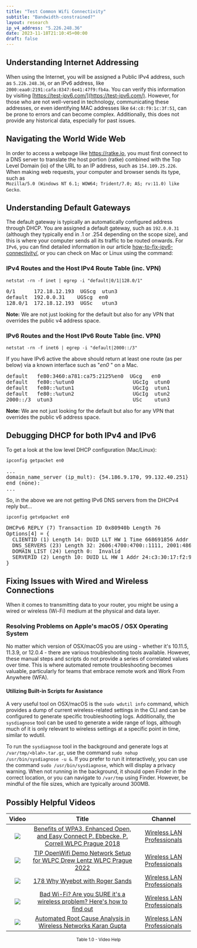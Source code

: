 ```yaml
---
title: "Test Common Wifi Connectivity"
subtitle: "Bandwidth-constrained?"
layout: research
ip_v4_address: "5.226.248.36"
date: 2023-11-18T21:10:45+00:00
draft: false
---
```


## Understanding Internet Addressing

When using the Internet, you will be assigned a Public IPv4 address, such as ```5.226.248.36```, or an IPv6 address, like ```2000:eaa0:2191:cafa:8347:6e41:47f9:fb4a```. You can verify this information by visiting [https://test-ipv6.com/](https://test-ipv6.com/). However, for those who are not well-versed in technology, communicating these addresses, or even identifying MAC addresses like ```64:c8:f9:1c:3f:51```, can be prone to errors and can become complex. Additionally, this does not provide any historical data, especially for past issues.
## Navigating the World Wide Web

In order to access a webpage like https://ratke.io, you must first connect to a DNS server to translate the host portion (ratke) combined with the Top Level Domain (io) of the URL to an IP address, such as ```154.109.25.226```. When making web requests, your computer and browser sends its type, such as <br>```Mozilla/5.0 (Windows NT 6.1; WOW64; Trident/7.0; AS; rv:11.0) like Gecko```.
## Understanding Default Gateways

The default gateway is typically an automatically configured address through DHCP. You are assigned a default gateway, such as ```192.0.0.31``` (although they typically end in .1 or .254 depending on the scope size), and this is where your computer sends all its traffic to be routed onwards. For ```IPv6```, you can find detailed information in our article [how-to-fix-ipv6-connectivity/](/blog/how-to-fix-ipv6-connectivity/), or you can check on Mac or Linux using the command: <br>
### IPv4 Routes and the Host IPv4 Route Table (inc. VPN)
```netstat -rn -f inet | egrep -i "default|0/1|128.0/1"```

<pre>
0/1      172.18.12.193  UGScg  utun3
default  192.0.0.31    UGScg  en0
128.0/1  172.18.12.193  UGSc   utun3</pre>

**Note:** We are not just looking for the default but also for any VPN that overrides the public v4 address space.

### IPv6 Routes and the Host IPv6 Route Table (inc. VPN)
```netstat -rn -f inet6 | egrep -i "default|2000::/3"```

If you have IPv6 active the above should return at least one route (as per below) via a known interface such as "_en0_ " on a Mac. 

<pre>
default   fe80:3460:a781:ca75:2125%en0  UGcg   en0
default   fe80::%utun0                   UGcIg  utun0
default   fe80::%utun1                   UGcIg  utun1
default   fe80::%utun2                   UGcIg  utun2
2000::/3  utun3                          USc    utun3</pre>

**Note:** We are not just looking for the default but also for any VPN that overrides the public v6 address space.
<br>

## Debugging DHCP for both IPv4 and IPv6

To get a look at the low level DHCP configuration (Mac/Linux): 

```ipconfig getpacket en0```

<pre>
...
domain_name_server (ip_mult): {54.186.9.170, 99.132.40.251}
end (none):
...</pre>

So, in the above we are not getting IPv6 DNS servers from the DHCPv4 reply but...

```ipconfig getv6packet en0```

<pre>
DHCPv6 REPLY (7) Transaction ID 0x80940b Length 76
Options[4] = {
  CLIENTID (1) Length 14: DUID LLT HW 1 Time 668691856 Addr 64:c8:f9:1c:3f:51
  DNS_SERVERS (23) Length 32: 2606:4700:4700::1111, 2001:4860:4860::8844
  DOMAIN_LIST (24) Length 0:  Invalid
  SERVERID (2) Length 10: DUID LL HW 1 Addr 24:c3:30:17:f2:92
}</pre>




## Fixing Issues with Wired and Wireless Connections
When it comes to transmitting data to your router, you might be using a wired or wireless (Wi-Fi) medium at the physical and data layer.
### Resolving Problems on Apple's macOS / OSX Operating System
No matter which version of OSX/macOS you are using - whether it's 10.11.5, 11.3.9, or 12.0.4 - there are various troubleshooting tools available. However, these manual steps and scripts do not provide a series of correlated values over time. This is where automated remote troubleshooting becomes valuable, particularly for teams that embrace remote work and Work From Anywhere (WFA).
#### Utilizing Built-in Scripts for Assistance
A very useful tool on OSX/macOS is the ```sudo wdutil info``` command, which provides a dump of current wireless-related settings in the CLI and can be configured to generate specific troubleshooting logs. Additionally, the ```sysdiagnose``` tool can be used to generate a wide range of logs, although much of it is only relevant to wireless settings at a specific point in time, similar to wdutil.

To run the ```sysdiagnose``` tool in the background and generate logs at ```/var/tmp/<blah>.tar.gz```, use the command ```sudo nohup /usr/bin/sysdiagnose -u &```. If you prefer to run it interactively, you can use the command ```sudo /usr/bin/sysdiagnose```, which will display a privacy warning. When not running in the background, it should open Finder in the correct location, or you can navigate to ```/var/tmp``` using Finder. However, be mindful of the file sizes, which are typically around 300MB.
## Possibly Helpful Videos

<link href="/plugins/lity/css/lity.min.css" rel="stylesheet">
<script src="/plugins/lity/js/lity.min.js"></script>
<div class="table1-start"></div>

|Video | Title | Channel |
| :---: | :---: | :---: |
|<a href="https://www.youtube.com/watch?v=r9oXNxgAKhM" data-lity><img src="https://i.ytimg.com/vi/r9oXNxgAKhM/default.jpg" class="img-fluid"></a>|<a href="https://www.youtube.com/watch?v=r9oXNxgAKhM" data-lity>Benefits of WPA3, Enhanced Open, and Easy Connect   P. Ebbecke, P. Correll   WLPC Prague 2018</a>|<a target="_blank" href="https://www.youtube.com/channel/UCIzBSS46vcqhwmBZ7ZpY-yg" >Wireless LAN Professionals</a>|
|<a href="https://www.youtube.com/watch?v=IDWliQnBNYM" data-lity><img src="https://i.ytimg.com/vi/IDWliQnBNYM/default.jpg" class="img-fluid"></a>|<a href="https://www.youtube.com/watch?v=IDWliQnBNYM" data-lity>TIP OpenWifi Demo Network Setup for WLPC   Drew Lentz   WLPC Prague 2022</a>|<a target="_blank" href="https://www.youtube.com/channel/UCIzBSS46vcqhwmBZ7ZpY-yg" >Wireless LAN Professionals</a>|
|<a href="https://www.youtube.com/watch?v=qmt2DSkYT_k" data-lity><img src="https://i.ytimg.com/vi/qmt2DSkYT_k/default.jpg" class="img-fluid"></a>|<a href="https://www.youtube.com/watch?v=qmt2DSkYT_k" data-lity>178   Why Wyebot with Roger Sands</a>|<a target="_blank" href="https://www.youtube.com/channel/UCIzBSS46vcqhwmBZ7ZpY-yg" >Wireless LAN Professionals</a>|
|<a href="https://www.youtube.com/watch?v=1G4qihqHZJ0" data-lity><img src="https://i.ytimg.com/vi/1G4qihqHZJ0/default.jpg" class="img-fluid"></a>|<a href="https://www.youtube.com/watch?v=1G4qihqHZJ0" data-lity>Bad Wi-Fi? Are you SURE it&#39;s a wireless problem? Here&#39;s how to find out</a>|<a target="_blank" href="https://www.youtube.com/channel/UCIzBSS46vcqhwmBZ7ZpY-yg" >Wireless LAN Professionals</a>|
|<a href="https://www.youtube.com/watch?v=34m0u23_izY" data-lity><img src="https://i.ytimg.com/vi/34m0u23_izY/default.jpg" class="img-fluid"></a>|<a href="https://www.youtube.com/watch?v=34m0u23_izY" data-lity>Automated Root Cause Analysis in Wireless Networks   Karan Gupta</a>|<a target="_blank" href="https://www.youtube.com/channel/UCIzBSS46vcqhwmBZ7ZpY-yg" >Wireless LAN Professionals</a>|

<center><small>Table 1.0 - Video Help</small></center>
 <br>
<div class="table1-end"></div>
<script type="text/javascript">
(function() {
    $('div.table1-start').nextUntil('div.table1-end', 'table').addClass('table thead-dark table-striped table-responsive rounded').attr('id', 't1');
    $('#t1').find('thead').addClass('thead-dark');
})();
</script>

